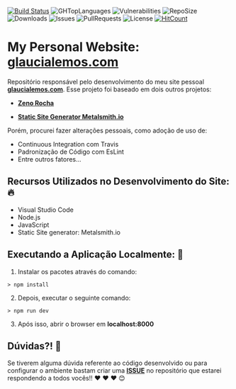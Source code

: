 [![Build Status](https://travis-ci.org/glaucia86/glaucialemos.com.svg?branch=master)](https://travis-ci.org/glaucia86/glaucialemos.com)
![GHTopLanguages](https://img.shields.io/github/languages/top/glaucia86/glaucialemos.com.svg?colorB=gree)
![Vulnerabilities](https://img.shields.io/snyk/vulnerabilities/github/glaucia86/glaucialemos.com.svg)
![RepoSize](https://img.shields.io/github/repo-size/glaucia86/glaucialemos.com.svg?colorB=gree)
![Downloads](https://img.shields.io/github/downloads/glaucia86/glaucialemos.com/total.svg)
![Issues](https://img.shields.io/github/issues/glaucia86/glaucialemos.com.svg)
![PullRequests](https://img.shields.io/github/issues-pr/glaucia86/glaucialemos.com.svg)
![License](https://img.shields.io/github/license/glaucia86/glaucialemos.com.svg?colorB=gree)
[![HitCount](http://hits.dwyl.io/glaucia86/glaucialemos.com.svg)](http://hits.dwyl.io/glaucia86/glaucialemos.com)

# My Personal Website: [glaucialemos.com]()

Repositório responsável pelo desenvolvimento do meu site pessoal **[glaucialemos.com]()**.
Esse projeto foi baseado em dois outros projetos:

- **[Zeno Rocha](https://github.com/zenorocha/zenorocha.com)**

- **[Static Site Generator Metalsmith.io](https://github.com/segmentio/metalsmith/tree/master/examples/static-site)**

Porém, procurei fazer alterações pessoais, como adoção de uso de:

* Continuous Integration com Travis
* Padronização de Código com EsLint
* Entre outros fatores...

## Recursos Utilizados no Desenvolvimento do Site: 🔥

- Visual Studio Code
- Node.js
- JavaScript
- Static Site generator: Metalsmith.io

## Executando a Aplicação Localmente: 🚀

1. Instalar os pacotes através do comando:

```
> npm install
```

2. Depois, executar o seguinte comando:

```
> npm run dev
```

3. Após isso, abrir o browser em **localhost:8000**

## Dúvidas?! 🚩

Se tiverem alguma dúvida referente ao código desenvolvido ou para configurar o ambiente bastam criar uma **[ISSUE](https://github.com/glaucia86/glaucialemos.com/issues)** no repositório que estarei respondendo a todos vocês!! ❤️ ❤️ ❤️ 😊


